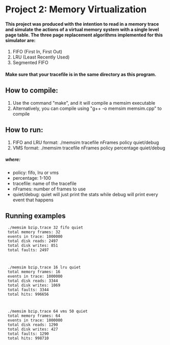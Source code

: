 # Project 2: Memory Virtualization
#### This project was produced with the intention to read in a memory trace and simulate the actions of a virtual memory system with a single level page table. The three page replacement algorithms implemented for this simulator are:
1. FIFO (First In, First Out)
2. LRU (Least Recently Used)
3. Segmented FIFO
#### 
#### Make sure that your tracefile is in the same directory as this program.
## How to compile:
1. Use the command "make", and it will compile a memsim executable
2. Alternatively, you can compile using "g++ -o memsim memsim.cpp" to compile
## How to run:
1. FIFO and LRU format: ./memsim tracefile nFrames policy quiet/debug
2. VMS format: ./memsim tracefile nFrames policy percentage quiet/debug
##### where: 
- policy: fifo, lru or vms 
- percentage: 1-100 
- tracefile: name of the tracefile 
- nFrames: number of frames to use 
- quiet/debug: quiet will just print the stats while debug will print every event that happens 
## Running examples
     ./memsim bzip.trace 32 fifo quiet
     total memory frames: 32
     events in trace: 1000000
     total disk reads: 2497
     total disk writes: 851
     total faults: 2497
#
     ./memsim bzip.trace 16 lru quiet 
     total memory frames: 16
     events in trace: 1000000
     total disk reads: 3344
     total disk writes: 1069
     total faults: 3344
     total hits: 996656
#
     ./memsim bzip.trace 64 vms 50 quiet
     total memory frames: 64
     events in trace: 1000000
     total disk reads: 1290
     total disk writes: 427
     total faults: 1290
     total hits: 998710
